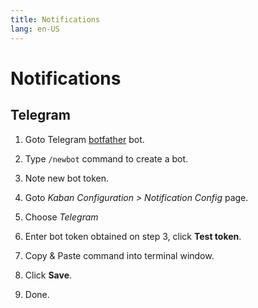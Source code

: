 ```yaml
---
title: Notifications
lang: en-US
---
```


# Notifications

## Telegram

1. Goto Telegram [botfather](https://telegram.me/botfather) bot.

2. Type `/newbot` command to create a bot.

3. Note new bot token.

4. Goto *Kaban Configuration > Notification Config* page.

5. Choose *Telegram*

6. Enter bot token obtained on step 3, click **Test token**.

7. Copy & Paste command into terminal window.

8. Click **Save**.

9. Done.